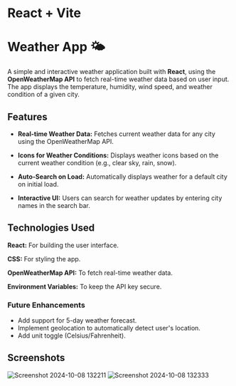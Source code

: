 # React + Vite

# Weather App 🌤️

A simple and interactive weather application built with **React**, using the **OpenWeatherMap API** to fetch real-time weather data based on user input. The app displays the temperature, humidity, wind speed, and weather condition of a given city.

## Features

- **Real-time Weather Data:** Fetches current weather data for any city using the OpenWeatherMap API.

- **Icons for Weather Conditions:** Displays weather icons based on the current weather condition (e.g., clear sky, rain, snow).

- **Auto-Search on Load:** Automatically displays weather for a default city on initial load.

- **Interactive UI:** Users can search for weather updates by entering city names in the search bar.

## Technologies Used

**React:** For building the user interface.

**CSS:** For styling the app.

**OpenWeatherMap API:** To fetch real-time weather data.

**Environment Variables:** To keep the API key secure.

### Future Enhancements

- Add support for 5-day weather forecast.
- Implement geolocation to automatically detect user's location.
- Add unit toggle (Celsius/Fahrenheit).

## Screenshots

![Screenshot 2024-10-08 132211](https://github.com/user-attachments/assets/5fab2663-2f3e-4b8a-9881-491900afd78c)
![Screenshot 2024-10-08 132333](https://github.com/user-attachments/assets/06a5972e-e7cb-4a65-9ba4-fce68c28189c)
